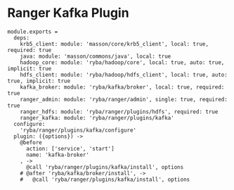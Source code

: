 # Ranger Kafka Plugin

    module.exports =
      deps:
        krb5_client: module: 'masson/core/krb5_client', local: true, required: true
        java: module: 'masson/commons/java', local: true
        hadoop_core: module: 'ryba/hadoop/core', local: true, auto: true, implicit: true
        hdfs_client: module: 'ryba/hadoop/hdfs_client', local: true, auto: true, implicit: true
        kafka_broker: module: 'ryba/kafka/broker', local: true, required: true
        ranger_admin: module: 'ryba/ranger/admin', single: true, required: true
        ranger_hdfs: module: 'ryba/ranger/plugins/hdfs', required: true
        ranger_kafka: module: 'ryba/ranger/plugins/kafka'
      configure:
        'ryba/ranger/plugins/kafka/configure'
      plugin: ({options}) ->
        @before
          action: ['service', 'start']
          name: 'kafka-broker'
        , ->
          @call 'ryba/ranger/plugins/kafka/install', options
        # @after 'ryba/kafka/broker/install', ->
        #   @call 'ryba/ranger/plugins/kafka/install', options
